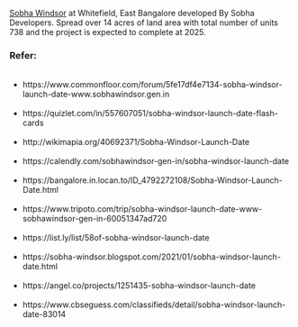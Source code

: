 <a href="https://www.sobhawindsor.gen.in">Sobha Windsor</a> at Whitefield, East Bangalore developed By Sobha Developers. Spread over 14 acres of land area with total number of units 738 and the project is expected to complete at 2025.
<br/><h3>Refer:</h3>
<ul>
<br/><li>https://www.commonfloor.com/forum/5fe17df4e7134-sobha-windsor-launch-date-www.sobhawindsor.gen.in</li>
<br/><li>https://quizlet.com/in/557607051/sobha-windsor-launch-date-flash-cards</li>
<br/><li>http://wikimapia.org/40692371/Sobha-Windsor-Launch-Date</li>
<br/><li>https://calendly.com/sobhawindsor-gen-in/sobha-windsor-launch-date</li>
<br/><li>https://bangalore.in.locan.to/ID_4792272108/Sobha-Windsor-Launch-Date.html</li>
<br/><li>https://www.tripoto.com/trip/sobha-windsor-launch-date-www-sobhawindsor-gen-in-60051347ad720</li>
<br/><li>https://list.ly/list/58of-sobha-windsor-launch-date</li>
<br/><li>https://sobha-windsor.blogspot.com/2021/01/sobha-windsor-launch-date.html</li>
<br/><li>https://angel.co/projects/1251435-sobha-windsor-launch-date</li>
<br/><li>https://www.cbseguess.com/classifieds/detail/sobha-windsor-launch-date-83014</li>
</ul>
